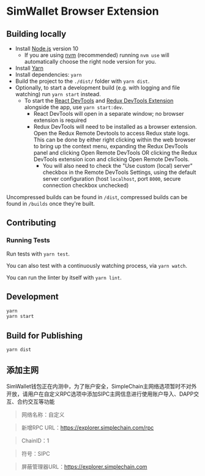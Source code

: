 # SimWallet Browser Extension

## Building locally

- Install [Node.js](https://nodejs.org) version 10
    - If you are using [nvm](https://github.com/creationix/nvm#installation) (recommended) running `nvm use` will automatically choose the right node version for you.
- Install [Yarn](https://yarnpkg.com/en/docs/install)
- Install dependencies: `yarn`
- Build the project to the `./dist/` folder with `yarn dist`.
- Optionally, to start a development build (e.g. with logging and file watching) run `yarn start` instead.
    - To start the [React DevTools](https://github.com/facebook/react-devtools) and [Redux DevTools Extension](http://extension.remotedev.io)
      alongside the app, use `yarn start:dev`.
      - React DevTools will open in a separate window; no browser extension is required
      - Redux DevTools will need to be installed as a browser extension. Open the Redux Remote Devtools to access Redux state logs. This can be done by either right clicking within the web browser to bring up the context menu, expanding the Redux DevTools panel and clicking Open Remote DevTools OR clicking the Redux DevTools extension icon and clicking Open Remote DevTools.
        - You will also need to check the "Use custom (local) server" checkbox in the Remote DevTools Settings, using the default server configuration (host `localhost`, port `8000`, secure connection checkbox unchecked)

Uncompressed builds can be found in `/dist`, compressed builds can be found in `/builds` once they're built.

## Contributing

### Running Tests

Run tests with `yarn test`.

You can also test with a continuously watching process, via `yarn watch`.

You can run the linter by itself with `yarn lint`.



## Development

```bash
yarn
yarn start
```

## Build for Publishing

```bash
yarn dist
```

## 添加主网

SimWallet钱包正在内测中，为了账户安全，SimpleChain主网络选项暂时不对外开放，请用户在自定义RPC选项中添加SIPC主网信息进行使用账户导入、DAPP交互、合约交互等功能

> 网络名称：自定义

> 新增RPC URL：https://explorer.simplechain.com/rpc

> ChainID：1

> 符号：SIPC

> 屏蔽管理器URL：https://explorer.simplechain.com